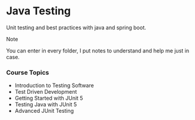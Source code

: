 # Java Testing

Unit testing and best practices with java and spring boot.

>[!NOTE]
>You can enter in every folder, I put notes to understand and help me just in case.

### Course Topics
* Introduction to Testing Software
* Test Driven Development
* Getting Started with JUnit 5
* Testing Java with JUnit 5
* Advanced JUnit Testing
